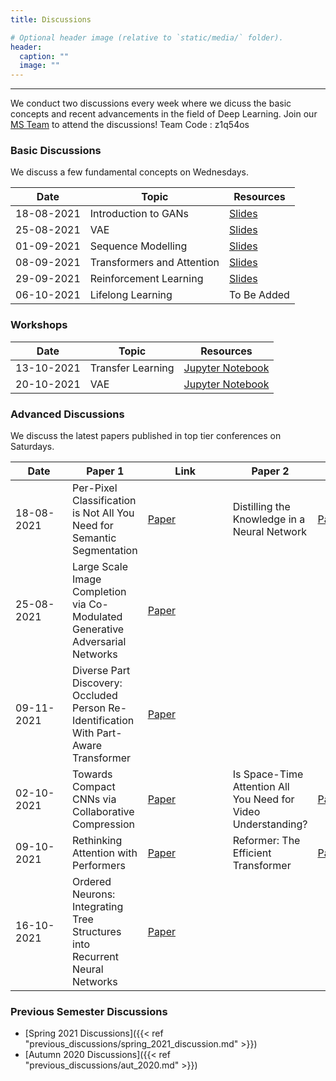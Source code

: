 ```yaml
---
title: Discussions

# Optional header image (relative to `static/media/` folder).
header:
  caption: ""
  image: ""
---
```

---------------------------
We conduct two discussions every week where we dicuss the basic concepts and recent advancements in the field of Deep Learning. Join our [MS Team](https://teams.microsoft.com/l/team/19%3a0e691fdb81664f3b97d753311d437996%40thread.tacv2/conversations?groupId=34aceeff-a8f6-4efc-b650-4376d252c5f7&tenantId=38f62926-7559-4aef-84ae-cb5e172406fb) to attend the discussions!
Team Code : z1q54os

### Basic Discussions

We discuss a few fundamental concepts on Wednesdays. 

|     Date      |               Topic               |    Resources   |
| --------------| ----------------------------------|----------------|
| 18-08-2021    | Introduction to GANs              | [Slides](https://docs.google.com/presentation/d/1LqnIAr49wZHktXYtaiL3e1sk3Ar0P9nmEI_rg6MTXEg/edit)    |
| 25-08-2021    | VAE                               | [Slides](https://docs.google.com/presentation/d/1HFygX3n7pjUJ35gVG-g7vP0dXiqevhtcGhT-SMtURX8/edit)    |
| 01-09-2021    | Sequence Modelling                | [Slides](https://docs.google.com/presentation/d/1DECew5g-z7jMBp-pwFmw_r87FdI3Ci7I/edit)               |
| 08-09-2021    | Transformers and Attention        | [Slides](https://docs.google.com/presentation/d/1p-A5TRKe2YJTkaA6O8wUMNlyHJDYsRrC8Suihuy-HWs/edit)    |
| 29-09-2021    | Reinforcement Learning            | [Slides](https://docs.google.com/presentation/d/1roMFcU5rfLrdB4RKndg7bENj6aYrTxBx/edit)               |
| 06-10-2021    | Lifelong Learning                 | To Be Added                                                                                           |

### Workshops

|     Date      |               Topic               |                                          Resources                                                    |
| --------------| ----------------------------------|-------------------------------------------------------------------------------------------------------|
| 13-10-2021    | Transfer Learning                 | [Jupyter Notebook](https://drive.google.com/file/d/1rCrBIrynEqBBkr1SIkRXdsDB-jUVpZ52/edit)            |
| 20-10-2021    | VAE                               | [Jupyter Notebook]()                                                                                  |


### Advanced Discussions

We discuss the latest papers published in top tier conferences on Saturdays.

|<div style="width:75px">Date</div>|                  Paper 1                                           |<div style="width:120px">Link</div>|                     Paper 2                                           |<div style="width:120px">Link</div>|
| --------------| --------------------------------------------------------------------------------------| -----------------------------------------------| ----------------------------------------------|-------------------------------------|
| 18-08-2021    | Per-Pixel Classification is Not All You Need for Semantic Segmentation                | [Paper](https://arxiv.org/abs/2107.06278)      | Distilling the Knowledge in a Neural Network  | [Paper](https://arxiv.org/abs/1503.02531)    |
| 25-08-2021    | Large Scale Image Completion via Co-Modulated Generative Adversarial Networks         | [Paper](https://arxiv.org/abs/2103.10428v1)     |                                               |                                     |
| 09-11-2021    | Diverse Part Discovery: Occluded Person Re-Identification With Part-Aware Transformer | [Paper](https://openaccess.thecvf.com/content/CVPR2021/papers/Li_Diverse_Part_Discovery_Occluded_Person_Re-Identification_With_Part-Aware_Transformer_CVPR_2021_paper.pdf) | | |
| 02-10-2021    | Towards Compact CNNs via Collaborative Compression                                    | [Paper](https://openaccess.thecvf.com/content/CVPR2021/papers/Li_Towards_Compact_CNNs_via_Collaborative_Compression_CVPR_2021_paper.pdf) | Is Space-Time Attention All You Need for Video Understanding? | [Paper](https://arxiv.org/pdf/2102.05095.pdf) |
| 09-10-2021    | Rethinking Attention with Performers                                                  | [Paper](https://arxiv.org/pdf/2009.14794.pdf) | Reformer: The Efficient Transformer | [Paper](https://arxiv.org/pdf/2001.04451.pdf) |
| 16-10-2021    | Ordered Neurons: Integrating Tree Structures into Recurrent Neural Networks           | [Paper](https://arxiv.org/pdf/1810.09536.pdf) | | |


### Previous Semester Discussions

- [Spring 2021 Discussions]({{< ref "previous_discussions/spring_2021_discussion.md" >}})
- [Autumn 2020 Discussions]({{< ref "previous_discussions/aut_2020.md" >}})

